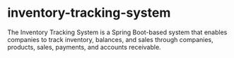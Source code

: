 # inventory-tracking-system
The Inventory Tracking System is a Spring Boot-based system that enables companies to track inventory, balances, and sales through companies, products, sales, payments, and accounts receivable.
